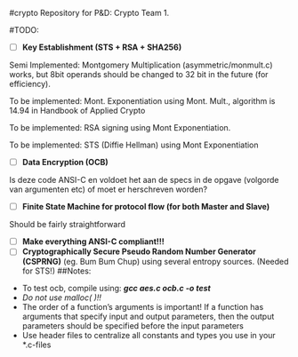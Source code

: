 #crypto
Repository for P&D: Crypto Team 1.

#TODO:
- [ ] **Key Establishment (STS + RSA + SHA256)**

Semi Implemented: Montgomery Multiplication (asymmetric/monmult.c) works, but 8bit operands should be changed to 32 bit in the future (for efficiency).

To be implemented: Mont. Exponentiation using Mont. Mult., algorithm is 14.94 in Handbook of Applied Crypto

To be implemented: RSA signing using Mont Exponentiation.

To be implemented: STS (Diffie Hellman) using Mont Exponentiation
- [ ] **Data Encryption (OCB)**

Is deze code ANSI-C en voldoet het aan de specs in de opgave (volgorde van argumenten etc) of moet er herschreven worden?
- [ ] **Finite State Machine for protocol flow (for both Master and Slave)**

Should be fairly straightforward
- [ ] **Make everything ANSI-C compliant!!!**
- [ ] **Cryptographically Secure Pseudo Random Number Generator (CSPRNG)** (eg. Bum Bum Chup) using several entropy sources. (Needed for STS!)
##Notes:
- To test ocb, compile using: ***gcc aes.c ocb.c -o test***
- *Do not use malloc( )!!*
- The order of a function’s arguments is important! If a function has arguments that specify
input and output parameters, then the output parameters should be specified before the
input parameters
- Use header files to centralize all constants and types you use in your *.c-files
